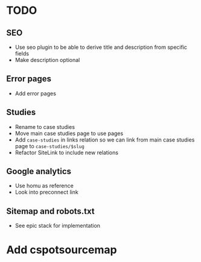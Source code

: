 # TODO

## SEO

- Use seo plugin to be able to derive title and description from specific fields
- Make description optional

## Error pages

- Add error pages

## Studies

- Rename to case studies
- Move main case studies page to use pages
- Add `case-studies` in links relation so we can link from main case studies page to `case-studies/$slug`
- Refactor SiteLink to include new relations

## Google analytics

- Use homu as reference
- Look into preconnect link

## Sitemap and robots.txt

- See epic stack for implementation


# Add cspotsourcemap
